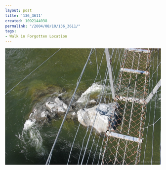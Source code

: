```yaml
---
layout: post
title: '136_3611'
created: 1092144038
permalink: "/2004/08/10/136_3611/"
tags:
- Walk in Forgotten Location
---
```


<img src="/image/images/136_3611-1238.jpg"/>

